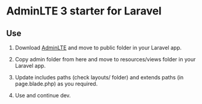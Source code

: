 # AdminLTE 3 starter for Laravel

## Use

1. Download [AdminLTE](https://adminlte.io/) and move to public folder in your Laravel app.

2. Copy admin folder from here and move to resources/views folder in your Laravel app.

3. Update includes paths (check layouts/ folder) and extends paths (in page.blade.php) as you required.

4. Use and continue dev.
